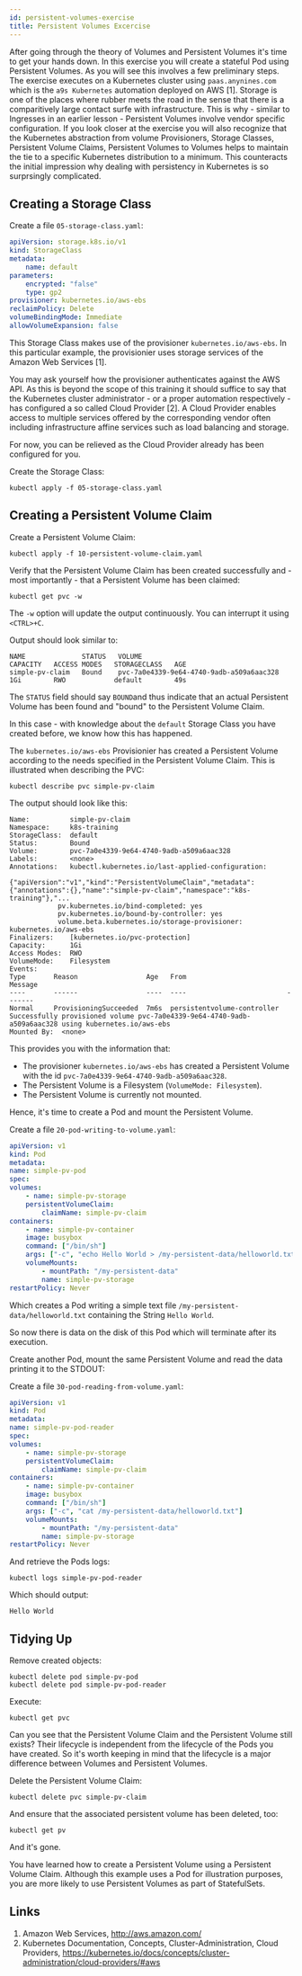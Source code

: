 ```yaml
---
id: persistent-volumes-exercise
title: Persistent Volumes Excercise
---
```


After going through the theory of Volumes and Persistent Volumes it's time to get your hands down. In this exercise you will create a stateful Pod using Persistent Volumes. As you will see this involves a few preliminary steps. The exercise executes on a Kubernetes cluster using `paas.anynines.com` which is the `a9s Kubernetes` automation deployed on AWS [1]. Storage is one of the places where rubber meets the road in the sense that there is a comparitively large contact surfe with infrastructure. This is why - similar to Ingresses in an earlier lesson - Persistent Volumes involve vendor specific configuration. If you look closer at the exercise you will also recognize that the Kubernetes abstraction from volume Provisioners, Storage Classes, Persistent Volume Claims, Persistent Volumes to Volumes helps to maintain the tie to a specific Kubernetes distribution to a minimum. This counteracts the initial impression why dealing with persistency in Kubernetes is so surprsingly complicated.

## Creating a Storage Class

Create a file `05-storage-class.yaml`:

```yaml
apiVersion: storage.k8s.io/v1
kind: StorageClass
metadata:
    name: default
parameters:
    encrypted: "false"
    type: gp2
provisioner: kubernetes.io/aws-ebs
reclaimPolicy: Delete
volumeBindingMode: Immediate
allowVolumeExpansion: false
```

This Storage Class makes use of the provisioner `kubernetes.io/aws-ebs`. In this particular example, the provisionier uses storage services of the Amazon Web Services [1]. 

You may ask yourself how the provisioner authenticates against the AWS API. As this is beyond the scope of this training it should suffice to say that the Kubernetes cluster administrator - or a proper automation respectively - has configured a so called Cloud Provider [2]. A Cloud Provider enables access to multiple services offered by the corresponding vendor often including infrastructure affine services such as load balancing and storage.

For now, you can be relieved as the Cloud Provider already has been configured for you.

Create the Storage Class:

    kubectl apply -f 05-storage-class.yaml

## Creating a Persistent Volume Claim

Create a Persistent Volume Claim:

    kubectl apply -f 10-persistent-volume-claim.yaml

Verify that the Persistent Volume Claim has been created successfully and - most importantly - that a Persistent Volume has been claimed:

    kubectl get pvc -w

The `-w` option will update the output continuously. You can interrupt it using `<CTRL>+C`.

Output should look similar to:

    NAME              STATUS   VOLUME                                     CAPACITY   ACCESS MODES   STORAGECLASS   AGE
    simple-pv-claim   Bound    pvc-7a0e4339-9e64-4740-9adb-a509a6aac328   1Gi        RWO            default        49s

The `STATUS` field should say `BOUND`and thus indicate that an actual Persistent Volume has been found and "bound" to the Persistent Volume Claim.

In this case - with knowledge about the `default` Storage Class you have created before, we know how this has happened.

The `kubernetes.io/aws-ebs` Provisionier has created a Persistent Volume according to the needs specified in the Persistent Volume Claim. This is illustrated when describing the PVC:

    kubectl describe pvc simple-pv-claim

The output should look like this:

    Name:          simple-pv-claim
    Namespace:     k8s-training
    StorageClass:  default
    Status:        Bound
    Volume:        pvc-7a0e4339-9e64-4740-9adb-a509a6aac328
    Labels:        <none>
    Annotations:   kubectl.kubernetes.io/last-applied-configuration:
                    {"apiVersion":"v1","kind":"PersistentVolumeClaim","metadata":{"annotations":{},"name":"simple-pv-claim","namespace":"k8s-training"},"...
                pv.kubernetes.io/bind-completed: yes
                pv.kubernetes.io/bound-by-controller: yes
                volume.beta.kubernetes.io/storage-provisioner: kubernetes.io/aws-ebs
    Finalizers:    [kubernetes.io/pvc-protection]
    Capacity:      1Gi
    Access Modes:  RWO
    VolumeMode:    Filesystem
    Events:
    Type       Reason                 Age   From                         Message
    ----       ------                 ----  ----                         -------
    Normal     ProvisioningSucceeded  7m6s  persistentvolume-controller  Successfully provisioned volume pvc-7a0e4339-9e64-4740-9adb-a509a6aac328 using kubernetes.io/aws-ebs
    Mounted By:  <none>        

This provides you with the information that:

* The provisioner `kubernetes.io/aws-ebs` has created a Persistent Volume with the id `pvc-7a0e4339-9e64-4740-9adb-a509a6aac328`.
* The Persistent Volume is a Filesystem (`VolumeMode: Filesystem`).
* The Persistent Volume is currently not mounted.

Hence, it's time to create a Pod and mount the Persistent Volume.

Create a file `20-pod-writing-to-volume.yaml`:

```yaml
apiVersion: v1
kind: Pod
metadata:
name: simple-pv-pod
spec:
volumes:
    - name: simple-pv-storage
    persistentVolumeClaim:
        claimName: simple-pv-claim
containers:
    - name: simple-pv-container
    image: busybox
    command: ["/bin/sh"]
    args: ["-c", "echo Hello World > /my-persistent-data/helloworld.txt"]
    volumeMounts:
        - mountPath: "/my-persistent-data"
        name: simple-pv-storage
restartPolicy: Never
```

Which creates a Pod writing a simple text file `/my-persistent-data/helloworld.txt` containing the String `Hello World`.

So now there is data on the disk of this Pod which will terminate after its execution.

Create another Pod, mount the same Persistent Volume and read the data printing it to the STDOUT:

Create a file `30-pod-reading-from-volume.yaml`:

```yaml
apiVersion: v1
kind: Pod
metadata:
name: simple-pv-pod-reader
spec:
volumes:
    - name: simple-pv-storage
    persistentVolumeClaim:
        claimName: simple-pv-claim
containers:
    - name: simple-pv-container
    image: busybox
    command: ["/bin/sh"]
    args: ["-c", "cat /my-persistent-data/helloworld.txt"]
    volumeMounts:
        - mountPath: "/my-persistent-data"
        name: simple-pv-storage
restartPolicy: Never
```

And retrieve the Pods logs:

    kubectl logs simple-pv-pod-reader

Which should output:

    Hello World

## Tidying Up

Remove created objects:

    kubectl delete pod simple-pv-pod
    kubectl delete pod simple-pv-pod-reader

Execute:

    kubectl get pvc

Can you see that the Persistent Volume Claim and the Persistent Volume still exists? Their lifecycle is independent from the lifecycle of the Pods you have created. So it's worth keeping in mind that the lifecycle is a major difference between Volumes and Persistent Volumes.

Delete the Persistent Volume Claim:

    kubectl delete pvc simple-pv-claim

And ensure that the associated persistent volume has been deleted, too:

    kubectl get pv

And it's gone.

You have learned how to create a Persistent Volume using a Persistent Volume Claim. Although this example uses a Pod for illustration purposes, you are more likely to use Persistent Volumes as part of StatefulSets.

## Links
1. Amazon Web Services, http://aws.amazon.com/
2. Kubernetes Documentation, Concepts, Cluster-Administration, Cloud Providers, https://kubernetes.io/docs/concepts/cluster-administration/cloud-providers/#aws